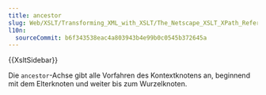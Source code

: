 ```yaml
---
title: ancestor
slug: Web/XSLT/Transforming_XML_with_XSLT/The_Netscape_XSLT_XPath_Reference/Axes/ancestor
l10n:
  sourceCommit: b6f343538eac4a803943b4e99b0c0545b372645a
---
```


{{XsltSidebar}}

Die `ancestor`-Achse gibt alle Vorfahren des Kontextknotens an, beginnend mit dem Elterknoten und weiter bis zum Wurzelknoten.
